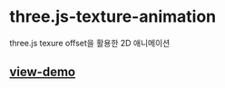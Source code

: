 # three.js-texture-animation
three.js texure offset을 활용한 2D 애니메이션
## [view-demo](https://texture-animation.vercel.app/)
